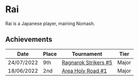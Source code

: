 # Rai

Rai is a Japanese player, maining Nomash.

## Achievements

|Date|Place|Tournament|Tier|
|-|-|-|-|
| 24/07/2022 | 9th | [Ragnarok Strikers #5](../../tournaments/ragna/ragna5.md) | Major |
| 18/06/2022 | 2nd | [Area Holy Road #1](../../tournaments/misc/holyroad1.md) | Major |
